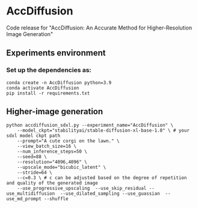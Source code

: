 # AccDiffusion 
Code release for "AccDiffusion: An Accurate Method for Higher-Resolution Image Generation" 


## Experiments environment
### Set up the dependencies as:
```
conda create -n AccDiffusion python=3.9
conda activate AccDiffusion
pip install -r requirements.txt
```

## Higher-image generation
```
python accdiffusion_sdxl.py --experiment_name="AccDiffusion" \
    --model_ckpt="stabilityai/stable-diffusion-xl-base-1.0" \ # your sdxl model ckpt path
    --prompt="A cute corgi on the lawn." \
    --view_batch_size=16 \
    --num_inference_steps=50 \
    --seed=88 \
    --resolution="4096,4096" \
    --upscale_mode="bicubic_latent" \
    --stride=64 \
    --c=0.3 \ # c can be adjusted based on the degree of repetition and quality of the generated image
    --use_progressive_upscaling  --use_skip_residual --use_multidiffusion  --use_dilated_sampling --use_guassian  --use_md_prompt --shuffle 

``` 
